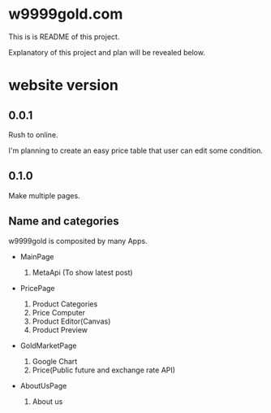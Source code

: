 # w9999gold.com

This is is README of this project.

Explanatory of this project and plan will be revealed below.

# website version

## 0.0.1

Rush to online.

I'm planning to create an easy price table that user can edit some condition.

## 0.1.0

Make multiple pages.

## Name and categories

w9999gold is composited by many Apps.

- MainPage

  1. MetaApi (To show latest post)

- PricePage

  1. Product Categories
  2. Price Computer
  3. Product Editor(Canvas)
  4. Product Preview

- GoldMarketPage

  1. Google Chart
  2. Price(Public future and exchange rate API)

- AboutUsPage

  1. About us
